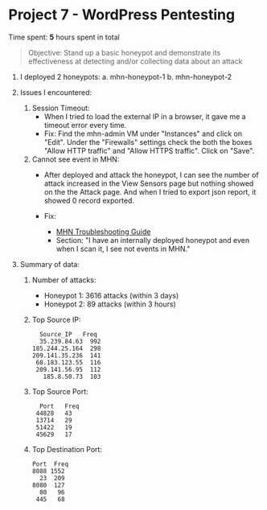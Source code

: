 
# Project 7 - WordPress Pentesting

Time spent: **5** hours spent in total

> Objective: Stand up a basic honeypot and demonstrate its effectiveness at detecting and/or collecting data about an attack
  1. I deployed 2 honeypots:
      a. mhn-honeypot-1
      b. mhn-honeypot-2
      
      
   2. Issues I encountered:
      1. Session Timeout: 
          - When I tried to load the external IP in a browser, it gave me a timeout error every time. 
          - Fix: Find the mhn-admin VM under "Instances" and click on "Edit". Under the "Firewalls" settings 
                 check the both the boxes "Allow HTTP traffic" and "Allow HTTPS traffic". Click on "Save". 
      2. Cannot see event in MHN: 
         - After deployed and attack the honeypot, I can see the number of attack increased in the View Sensors page but nothing
         showed on the the Attack page. And when I tried to export json report, it showed 0 record exported.
       
         - Fix: 
            + [MHN Troubleshooting Guide](https://github.com/threatstream/mhn/wiki/MHN-Troubleshooting-Guide)
            + Section: "I have an internally deployed honeypot and even when I scan it, I see not events in MHN."
       
    
   3. Summary of data:   
        1. Number of attacks:
            - Honeypot 1: 3616 attacks (within 3 days)
            - Honeypot 2: 89 attacks (within 3 hours)
        2. Top Source IP:
        
                 Source_IP   Freq          
                 35.239.84.63  992  
               185.244.25.164  298 
               209.141.35.236  141 
                68.183.123.55  116 
                209.141.56.95  112 
                  185.8.50.73  103 
              
              
         3. Top Source Port:
         
                  Port   Freq
                 44828   43
                 13714   29
                 51422   19
                 45629   17
                 
         4. Top Destination Port:
         
                Port  Freq
                8088 1552
                  23  209
                8080  127
                  80   96
                 445   68
                 

